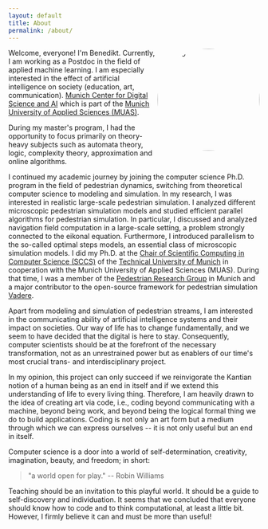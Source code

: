 ```yaml
---
layout: default
title: About
permalink: /about/
---
```


<div><img style="float: right;height:205px;border-radius: 50%;" src="{% link /assets/images/BZoennchenMUCDAI.JPG %}" alt="Photo"></div>

Welcome, everyone! 
I'm Benedikt.
Currently, I am working as a Postdoc in the field of applied machine learning.
I am especially interested in the effect of artificial intelligence on society (education, art, communication).
[Munich Center for Digital Science and AI](https://sites.hm.edu/mucdai/) which is part of the [Munich University of Applied Sciences (MUAS)](https://www.cs.hm.edu/en/home/index.en.html).

During my master's program, I had the opportunity to focus primarily on theory-heavy subjects such as automata theory, logic, complexity theory, approximation and online algorithms.

I continued my academic journey by joining the computer science Ph.D. program in the field of pedestrian dynamics, switching from theoretical computer science to modeling and simulation.
In my research, I was interested in realistic large-scale pedestrian simulation. 
I analyzed different microscopic pedestrian simulation models and studied efficient parallel algorithms for pedestrian simulation.
In particular, I discussed and analyzed navigation field computation in a large-scale setting, a problem strongly connected to the eikonal equation.
Furthermore, I introduced parallelism to the so-called optimal steps models, an essential class of microscopic simulation models.
I did my Ph.D. at the [Chair of Scientific Computing in Computer Science (SCCS)](https://www.in.tum.de/i05/startseite/) of the [Technical University of Munich](https://www.in.tum.de/en/cover-page/) in cooperation with the Munich University of Applied Sciences (MUAS).
During that time, I was a member of the [Pedestrian Research Group](https://www.cs.hm.edu/forschungprojekte/pedestrian_dynamics/index.de.html) in Munich and a major contributor to the open-source framework for pedestrian simulation [Vadere](http://www.vadere.org).

Apart from modeling and simulation of pedestrian streams, I am interested in the communicating ability of artificial intelligence systems and their impact on societies.
Our way of life has to change fundamentally, and we seem to have decided that the digital is here to stay.
Consequently, computer scientists should be at the forefront of the necessary transformation, not as an unrestrained power but as enablers of our time's most crucial trans- and interdisciplinary project.

In my opinion, this project can only succeed if we reinvigorate the Kantian notion of a human being as an end in itself and if we extend this understanding of life to every living thing.
Therefore, I am heavily drawn to the idea of creating art via code, i.e., coding beyond communicating with a machine, beyond being work, and beyond being the logical formal thing we do to build applications.
Coding is not only an art form but a medium through which we can express ourselves -- it is not only useful but an end in itself.

Computer science is a door into a world of self-determination, creativity, imagination, beauty, and freedom; in short: 

>"a world open for play."  -- Robin Williams

Teaching should be an invitation to this playful world.
It should be a guide to self-discovery and individuation.
It seems that we concluded that everyone should know how to code and to think computational, at least a little bit.
However, I firmly believe it can and must be more than useful!
